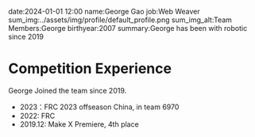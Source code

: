 date:2024-01-01 12:00
name:George Gao
job:Web Weaver
sum_img:../assets/img/profile/default_profile.png
sum_img_alt:Team Members:George
birthyear:2007
summary:George has been with robotic since 2019

# Competition Experience
George Joined the team since 2019.

- 2023：FRC 2023 offseason China, in team 6970
- 2022: FRC
- 2019.12: Make X Premiere, 4th place
